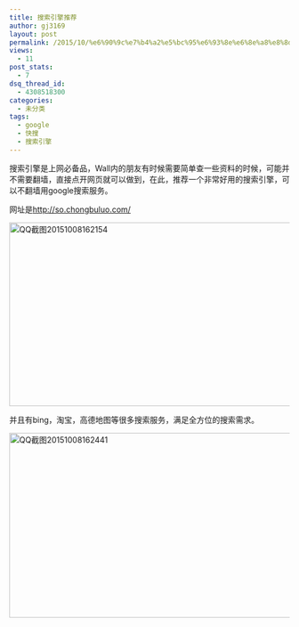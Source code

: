 ```yaml
---
title: 搜索引擎推荐
author: gj3169
layout: post
permalink: /2015/10/%e6%90%9c%e7%b4%a2%e5%bc%95%e6%93%8e%e6%8e%a8%e8%8d%90/
views:
  - 11
post_stats:
  - 7
dsq_thread_id:
  - 4308518300
categories:
  - 未分类
tags:
  - google
  - 快搜
  - 搜索引擎
---
```

搜索引擎是上网必备品，Wall内的朋友有时候需要简单查一些资料的时候，可能并不需要翻墙，直接点开网页就可以做到，在此，推荐一个非常好用的搜索引擎，可以不翻墙用google搜索服务。

网址是<http://so.chongbuluo.com/>

[<img class="alignnone size-large wp-image-175" src="http://simongong.net/wp-content/uploads/2015/10/QQ截图20151008162154-1024x483.png" alt="QQ截图20151008162154" width="700" height="330" />][1]

并且有bing，淘宝，高德地图等很多搜索服务，满足全方位的搜索需求。

[<img class="alignnone size-large wp-image-176" src="http://simongong.net/wp-content/uploads/2015/10/QQ截图20151008162441-1024x486.png" alt="QQ截图20151008162441" width="700" height="332" />][2]

 [1]: http://simongong.net/wp-content/uploads/2015/10/QQ截图20151008162154.png
 [2]: http://simongong.net/wp-content/uploads/2015/10/QQ截图20151008162441.png